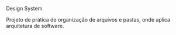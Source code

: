 Design System

Projeto de prática de organização de arquivos e pastas, onde aplica arquitetura de software.